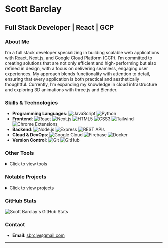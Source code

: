 # Scott Barclay

## Full Stack Developer | React | GCP

### About Me
I’m a full stack developer specializing in building scalable web applications with React, Next.js, and Google Cloud Platform (GCP). I’m committed to creating solutions that are not only efficient and high-performing but also refined in design, with a focus on delivering seamless, engaging user experiences. My approach blends functionality with attention to detail, ensuring that every application is both practical and aesthetically thoughtful. Currently, I’m expanding my knowledge in cloud infrastructure and exploring 3D animations with three.js and Blender.

### Skills & Technologies
- **Programming Languages**: ![JavaScript](https://img.shields.io/badge/-JavaScript-black?style=flat-square&logo=javascript) ![Python](https://img.shields.io/badge/-Python-black?style=flat-square&logo=python)
- **Frontend**: ![React](https://img.shields.io/badge/-React-black?style=flat-square&logo=react) ![Next.js](https://img.shields.io/badge/-Next.js-black?style=flat-square&logo=next.js) ![HTML5](https://img.shields.io/badge/-HTML5-black?style=flat-square&logo=html5) ![CSS3](https://img.shields.io/badge/-CSS3-black?style=flat-square&logo=css3) ![Tailwind](https://img.shields.io/badge/-TailwindCSS-black?style=flat-square&logo=tailwindcss) ![Chrome Extensions](https://img.shields.io/badge/-Chrome_Extensions-black?style=flat-square&logo=google-chrome)
- **Backend**: ![Node.js](https://img.shields.io/badge/-Node.js-black?style=flat-square&logo=node.js) ![Express](https://img.shields.io/badge/-Express-black?style=flat-square&logo=express) ![REST APIs](https://img.shields.io/badge/-REST_APIs-black?style=flat-square&logo=postman)
- **Cloud & DevOps**: ![Google Cloud](https://img.shields.io/badge/-Google_Cloud-black?style=flat-square&logo=google-cloud) ![Firebase](https://img.shields.io/badge/-Firebase-black?style=flat-square&logo=firebase) ![Docker](https://img.shields.io/badge/-Docker-black?style=flat-square&logo=docker)
- **Version Control**: ![Git](https://img.shields.io/badge/-Git-black?style=flat-square&logo=git) ![GitHub](https://img.shields.io/badge/-GitHub-black?style=flat-square&logo=github)


### Other Tools

<details>
  <summary>Click to view tools</summary>

- Build Tools: Webpack, Vite
- CI/CD: GitHub Actions
- Database: MongoDB, Firebase, MySQL, PostgreSQL, BigQuery
- API Tools: RESTful APIs, GraphQL, Postman
- Cloud Services: GCP, Firebase, Netlify, Vercel
- CMS: WordPress
- Scripting: Python (for email scraping and spreadsheet automation)
- IDE: VS Code

</details>

### Notable Projects

  <details>
    <summary>Click to view projects</summary>

---

- **[Arbitrage Tool](https://github.com/sbrcly/Arbitrage-Public)**: An internal sports trading tool for Caesars Sportsbook that compares live odds from multiple sportsbooks to find arbitrage opportunities.
  
  <details>
    <summary>Read more about Arbitrage Tool</summary>
    This tool leverages multiple APIs to pull live betting data from Caesars Sportsbook and approximately 50 other sportsbooks. Bets with potential arbitrage are displayed in a table that updates every minute. The server-side uses Axios to fetch data and Socket.io to send it to the client in real-time.
  </details>
  
  ![Arbitrage Tool Screenshot](https://user-images.githubusercontent.com/93163082/169880288-3cb09e61-2a11-4940-8607-8a3625321c0f.png)

---

- **[Odds Display](https://github.com/sbrcly/Odds-Display-Public)**: This application pulls sports betting odds from various sportsbooks and compares them for real-time decision-making.
  
  <details>
    <summary>Read more about Odds Display</summary>
    The server-side fetches and stores the data in a Google BigQuery table using APIs, while the client-side displays and updates this data in real-time. Sports traders use this tool to monitor and compare live betting odds for MoneyLine, Spread, and Total bets across the market.
  </details>
  
  ![image](https://github.com/user-attachments/assets/0ab90e20-eaa5-4dd0-b608-a0420baeacac)

---

- **[Trading Schedule](https://github.com/sbrcly/Trading-Schedule-Public)**: An internal scheduling tool built for Caesars Sportsbook that assigns traders to games based on their schedules and league assignments.
  
  <details>
    <summary>Read more about Trading Schedule</summary>
    This tool pulls in game data from BetRadar and BetGenius APIs and allows traders to filter by date, keyword, or league. Other features include editing trader assignments, notifications for unassigned games, and game detail pop-ups. Trader dashboards and stats are currently under development.
  </details>
  
  ![Trading Schedule Screenshot](https://user-images.githubusercontent.com/93163082/169713029-5ebd3564-bc1a-432f-801f-53b1d80c54ee.png)

---
  </details>
  

### GitHub Stats
![Scott Barclay's GitHub Stats](https://github-readme-stats.vercel.app/api?username=scottbarclay&show_icons=true&theme=default)

### Contact
- **Email**: [sbrcly@gmail.com](mailto:sbrcly@gmail.com)

---
